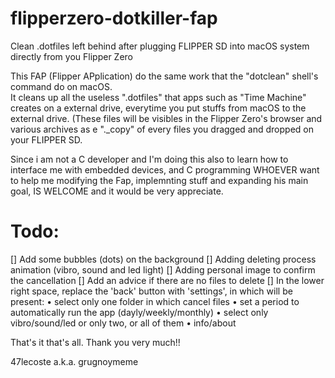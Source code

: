 # flipperzero-dotkiller-fap     
Clean .dotfiles left behind after plugging FLIPPER SD into macOS system directly from you Flipper Zero

This FAP (Flipper APplication) do the same work that the "dotclean" shell's command do on macOS.      
It cleans up all the useless ".dotfiles" that apps such as "Time Machine" creates on a external drive, everytime you put stuffs from macOS to the external drive. (These files will be visibles in the Flipper Zero's browser and various archives as e "._copy" of every files you dragged and dropped on your FLIPPER SD.        

Since i am not a C developer and I'm doing this also to learn how to interface me with embedded devices, and C programming WHOEVER want to help me modifying the Fap, implemnting stuff and expanding his main goal, IS WELCOME and it would be very appreciate.

# Todo:  

[] Add some bubbles (dots) on the background
[] Adding deleting process animation (vibro, sound and led light)
[] Adding personal image to confirm the cancellation
[] Add an advice if there are no files to delete
[] In the lower right space, replace the 'back' button with 'settings', in which will be present:
• select only one folder in which cancel files
• set a period to automatically run the app (dayly/weekly/monthly)
• select only vibro/sound/led or only two, or all of them
• info/about


That's it that's all. Thank you very much!!

47lecoste a.k.a. grugnoymeme

